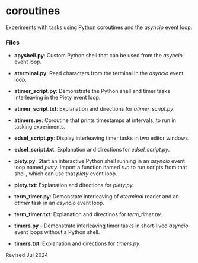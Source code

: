 
coroutines
==========

Experiments with tasks using Python coroutines and the *asyncio* event loop.

### Files ###

- **apyshell.py**: Custom Python shell that can be used from the *asyncio* 
  event loop.
 
- **aterminal.py**: Read characters from the terminal in the *asyncio* event loop.

- **atimer_script.py**: Demonstrate the Python shell and timer tasks interleaving
  in the Piety event loop.

- **atimer_script.txt**: Explanation and directions for *atimer_script.py*.
 
- **atimers.py**: Coroutine that prints timestamps at intervals, to run
  in tasking experiments.

- **edsel_script.py**: Display interleaving timer tasks in two editor windows.

- **edsel_script.txt**: Explanation and directions for *edsel_script.py*.

- **piety.py**: Start an interactive Python shell running in an *asyncio* event loop 
  named *piety*.  Import a function named *run* to run scripts from that 
  shell, which can use that *piety* event loop.

- **piety.txt**: Explanation and directions for *piety.py*.

- **term_timer.py**: Demonstate interleaving of *aterminal* reader and 
  an *atimer* task in an *asyncio* event loop.

- **term_timer.txt**: Explanation and directinos for *term_timer.py*.

- **timers.py** - Demonstrate interleaving timer tasks in short-lived *asyncio* 
  event loops  without a Python shell.

- **timers.txt**: Explanation and directions for *timers.py*.
     
Revised Jul 2024
 
